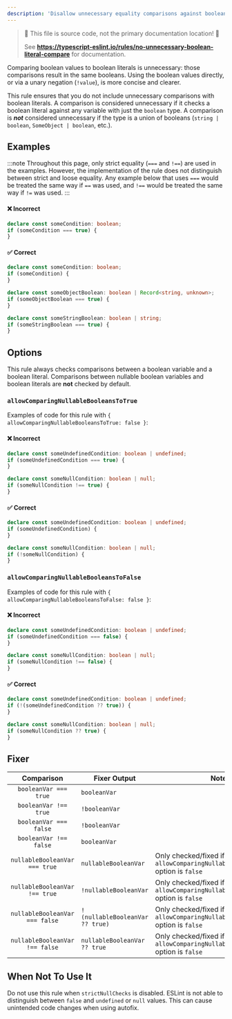 ```yaml
---
description: 'Disallow unnecessary equality comparisons against boolean literals.'
---
```


> 🛑 This file is source code, not the primary documentation location! 🛑
>
> See **https://typescript-eslint.io/rules/no-unnecessary-boolean-literal-compare** for documentation.

Comparing boolean values to boolean literals is unnecessary: those comparisons result in the same booleans.
Using the boolean values directly, or via a unary negation (`!value`), is more concise and clearer.

This rule ensures that you do not include unnecessary comparisons with boolean literals.
A comparison is considered unnecessary if it checks a boolean literal against any variable with just the `boolean` type.
A comparison is **_not_** considered unnecessary if the type is a union of booleans (`string | boolean`, `SomeObject | boolean`, etc.).

## Examples

:::note
Throughout this page, only strict equality (`===` and `!==`) are used in the examples.
However, the implementation of the rule does not distinguish between strict and loose equality.
Any example below that uses `===` would be treated the same way if `==` was used, and `!==` would be treated the same way if `!=` was used.
:::

<!--tabs-->

#### ❌ Incorrect

```ts
declare const someCondition: boolean;
if (someCondition === true) {
}
```

#### ✅ Correct

```ts
declare const someCondition: boolean;
if (someCondition) {
}

declare const someObjectBoolean: boolean | Record<string, unknown>;
if (someObjectBoolean === true) {
}

declare const someStringBoolean: boolean | string;
if (someStringBoolean === true) {
}
```

<!--/tabs-->

## Options

This rule always checks comparisons between a boolean variable and a boolean
literal. Comparisons between nullable boolean variables and boolean literals
are **not** checked by default.

### `allowComparingNullableBooleansToTrue`

Examples of code for this rule with `{ allowComparingNullableBooleansToTrue: false }`:

<!--tabs-->

#### ❌ Incorrect

```ts option='{ "allowComparingNullableBooleansToTrue": false }'
declare const someUndefinedCondition: boolean | undefined;
if (someUndefinedCondition === true) {
}

declare const someNullCondition: boolean | null;
if (someNullCondition !== true) {
}
```

#### ✅ Correct

```ts option='{ "allowComparingNullableBooleansToTrue": false }'
declare const someUndefinedCondition: boolean | undefined;
if (someUndefinedCondition) {
}

declare const someNullCondition: boolean | null;
if (!someNullCondition) {
}
```

<!--/tabs-->

### `allowComparingNullableBooleansToFalse`

Examples of code for this rule with `{ allowComparingNullableBooleansToFalse: false }`:

<!--tabs-->

#### ❌ Incorrect

```ts option='{ "allowComparingNullableBooleansToFalse": false }'
declare const someUndefinedCondition: boolean | undefined;
if (someUndefinedCondition === false) {
}

declare const someNullCondition: boolean | null;
if (someNullCondition !== false) {
}
```

#### ✅ Correct

```ts option='{ "allowComparingNullableBooleansToFalse": false }'
declare const someUndefinedCondition: boolean | undefined;
if (!(someUndefinedCondition ?? true)) {
}

declare const someNullCondition: boolean | null;
if (someNullCondition ?? true) {
}
```

<!--/tabs-->

## Fixer

|           Comparison           | Fixer Output                    | Notes                                                                               |
| :----------------------------: | ------------------------------- | ----------------------------------------------------------------------------------- |
|     `booleanVar === true`      | `booleanVar`                    |                                                                                     |
|     `booleanVar !== true`      | `!booleanVar`                   |                                                                                     |
|     `booleanVar === false`     | `!booleanVar`                   |                                                                                     |
|     `booleanVar !== false`     | `booleanVar`                    |                                                                                     |
| `nullableBooleanVar === true`  | `nullableBooleanVar`            | Only checked/fixed if the `allowComparingNullableBooleansToTrue` option is `false`  |
| `nullableBooleanVar !== true`  | `!nullableBooleanVar`           | Only checked/fixed if the `allowComparingNullableBooleansToTrue` option is `false`  |
| `nullableBooleanVar === false` | `!(nullableBooleanVar ?? true)` | Only checked/fixed if the `allowComparingNullableBooleansToFalse` option is `false` |
| `nullableBooleanVar !== false` | `nullableBooleanVar ?? true`    | Only checked/fixed if the `allowComparingNullableBooleansToFalse` option is `false` |

## When Not To Use It

Do not use this rule when `strictNullChecks` is disabled.
ESLint is not able to distinguish between `false` and `undefined` or `null` values.
This can cause unintended code changes when using autofix.
